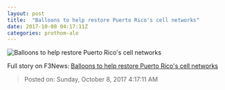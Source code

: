 ```yaml
---
layout: post
title:  "Balloons to help restore Puerto Rico's cell networks"
date: 2017-10-08 04:17:11Z
categories: prothom-alo
---
```


![Balloons to help restore Puerto Rico's cell networks](http://en.prothom-alo.com/contents/cache/images/1200x630x1/uploads/default/2016/05/25/4953150c2fed8ecbec0d8094d9c13682-en.palo-icon.png)




Full story on F3News: [Balloons to help restore Puerto Rico's cell networks](http://www.f3nws.com/n/ZNCpzH)

> Posted on: Sunday, October 8, 2017 4:17:11 AM
